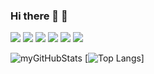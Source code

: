 ### Hi there 👋 🌱

<img src="https://img.shields.io/badge/HTML5-E34F26?style=for-the-badge&logo=html5&logoColor=white" />          <img src="https://img.shields.io/badge/CSS3-1572B6?style=for-the-badge&logo=css3&logoColor=white" />          <img src="https://img.shields.io/badge/JavaScript-323330?style=for-the-badge&logo=javascript&logoColor=F7DF1E" />          <img src="https://img.shields.io/badge/Material--UI-0081CB?style=for-the-badge&logo=material-ui&logoColor=white" />          <img src="https://img.shields.io/badge/React-20232A?style=for-the-badge&logo=react&logoColor=61DAFB" />          <img src="https://img.shields.io/badge/React_Native-20232A?style=for-the-badge&logo=react&logoColor=61DAFB" />

![myGitHubStats](https://github-readme-stats.vercel.app/api?username=pedrohrb7&show_icons=true&theme=cobalt)
[![Top Langs](https://github-readme-stats.vercel.app/api/top-langs/?username=pedrohrb7&layout=compact&theme=cobalt)]

<!--
Here are some ideas to get you started:

- 🔭 I’m currently working on ...
- 🌱 I’m currently learning ...
- 👯 I’m looking to collaborate on ...
- 🤔 I’m looking for help with ...
- 💬 Ask me about ...
- 📫 How to reach me: ...
- 😄 Pronouns: ...
- ⚡ Fun fact: ...

-->
